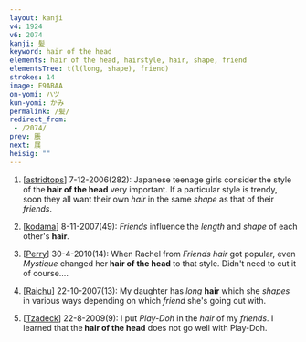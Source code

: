 ```yaml
---
layout: kanji
v4: 1924
v6: 2074
kanji: 髪
keyword: hair of the head
elements: hair of the head, hairstyle, hair, shape, friend
elementsTree: t(l(long, shape), friend)
strokes: 14
image: E9ABAA
on-yomi: ハツ
kun-yomi: かみ
permalink: /髪/
redirect_from:
 - /2074/
prev: 脹
next: 展
heisig: ""
---
```


1) [<a href="http://kanji.koohii.com/profile/astridtops">astridtops</a>] 7-12-2006(282): Japanese teenage girls consider the style of the<strong> hair of the head</strong> very important. If a particular style is trendy, soon they all want their own <em>hair</em> in the same <em>shape</em> as that of their <em>friends</em>.

2) [<a href="http://kanji.koohii.com/profile/kodama">kodama</a>] 8-11-2007(49): <em>Friends</em> influence the <em>length</em> and <em>shape</em> of each other&#039;s <strong>hair</strong>.

3) [<a href="http://kanji.koohii.com/profile/Perry">Perry</a>] 30-4-2010(14): When Rachel from <em>Friends</em> <em>hair</em> got popular, even <em>Mystique</em> changed her<strong> hair of the head</strong> to that style. Didn&#039;t need to cut it of course....

4) [<a href="http://kanji.koohii.com/profile/Raichu">Raichu</a>] 22-10-2007(13): My daughter has <em>long</em> <strong>hair</strong> which she <em>shapes</em> in various ways depending on which <em>friend</em> she&#039;s going out with.

5) [<a href="http://kanji.koohii.com/profile/Tzadeck">Tzadeck</a>] 22-8-2009(9): I put <em>Play-Doh</em> in the <em>hair</em> of my <em>friends</em>. I learned that the<strong> hair of the head</strong> does not go well with Play-Doh.


